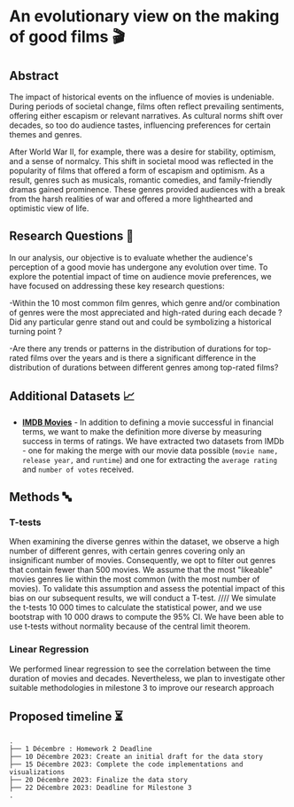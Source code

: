 # An evolutionary view on the making of good films 🎬

## Abstract

The impact of historical events on the influence of movies is undeniable. During periods of societal change, films often reflect prevailing sentiments, offering either escapism or relevant narratives. As cultural norms shift over decades, so too do audience tastes, influencing preferences for certain themes and genres. 

After World War II, for example, there was a desire for stability, optimism, and a sense of normalcy. This shift in societal mood was reflected in the popularity of films that offered a form of escapism and optimism. As a result, genres such as musicals, romantic comedies, and family-friendly dramas gained prominence. These genres provided audiences with a break from the harsh realities of war and offered a more lighthearted and optimistic view of life. 


## Research Questions 🔎

In our analysis, our objective is to evaluate whether the audience's perception of a good movie has undergone any evolution over time. To explore the potential impact of time on audience movie preferences, we have focused on addressing these key research questions:

-Within the 10 most common film genres, which genre and/or combination of genres were the most appreciated and high-rated during each decade ? Did any particular genre stand out and could be symbolizing a historical turning point ? 

-Are there any trends or patterns in the distribution of durations for top-rated films over the years and is there a significant difference in the distribution of durations between different genres among top-rated films?


## Additional Datasets 📈
- [**IMDB Movies**](https://www.imdb.com/interfaces/) - In addition to defining a movie successful in financial terms, we want to make the definition more diverse by measuring success in terms of ratings. We have extracted two datasets from IMDb - one for making the merge with our movie data possible (`movie name,` `release year,` and `runtime`) and one for extracting the `average rating` and `number of votes` received.


## Methods 🔤

### T-tests
When examining the diverse genres within the dataset, we observe a high number of different genres, with certain genres covering only an insignificant number of movies.
Consequently, we opt to filter out genres that contain fewer than 500 movies.
We assume that the most "likeable" movies genres lie within the most common (with the most number of movies).
To validate this assumption and assess the potential impact of this bias on our subsequent results, we will conduct a T-test.
//// We simulate the t-tests 10 000 times to calculate the statistical power, and we use bootstrap with 10 000 draws to compute the 95% CI. We have been able to use t-tests without normality because of the central limit theorem. 

### Linear Regression
We performed linear regression to see the correlation between the time duration of movies and decades. Nevertheless, we plan to investigate other suitable methodologies in milestone 3 to improve our research approach

## Proposed timeline ⏳
```
.
├── 1 Décembre : Homework 2 Deadline
├── 10 Décembre 2023: Create an initial draft for the data story
├── 15 Décembre 2023: Complete the code implementations and visualizations
├── 20 Décembre 2023: Finalize the data story
├── 22 Décembre 2023: Deadline for Milestone 3
.

```




